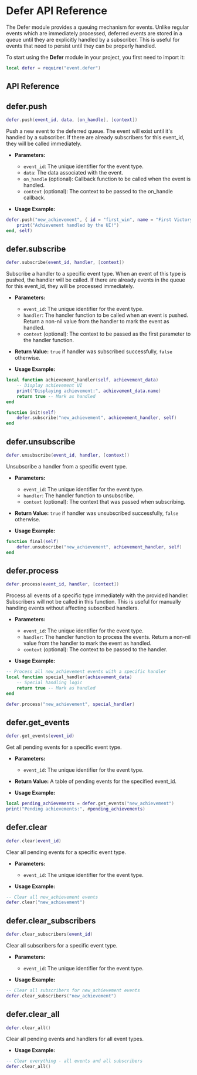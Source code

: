 # Defer API Reference

The Defer module provides a queuing mechanism for events. Unlike regular events which are immediately processed, deferred events are stored in a queue until they are explicitly handled by a subscriber. This is useful for events that need to persist until they can be properly handled.

To start using the **Defer** module in your project, you first need to import it:

```lua
local defer = require("event.defer")
```

## API Reference

**defer.push**
---
```lua
defer.push(event_id, data, [on_handle], [context])
```
Push a new event to the deferred queue. The event will exist until it's handled by a subscriber. If there are already subscribers for this event_id, they will be called immediately.

- **Parameters:**
  - `event_id`: The unique identifier for the event type.
  - `data`: The data associated with the event.
  - `on_handle` (optional): Callback function to be called when the event is handled.
  - `context` (optional): The context to be passed to the on_handle callback.

- **Usage Example:**

```lua
defer.push("new_achievement", { id = "first_win", name = "First Victory" }, function(self)
    print("Achievement handled by the UI!")
end, self)
```

**defer.subscribe**
---
```lua
defer.subscribe(event_id, handler, [context])
```
Subscribe a handler to a specific event type. When an event of this type is pushed, the handler will be called. If there are already events in the queue for this event_id, they will be processed immediately.

- **Parameters:**
  - `event_id`: The unique identifier for the event type.
  - `handler`: The handler function to be called when an event is pushed. Return a non-nil value from the handler to mark the event as handled.
  - `context` (optional): The context to be passed as the first parameter to the handler function.

- **Return Value:** `true` if handler was subscribed successfully, `false` otherwise.

- **Usage Example:**

```lua
local function achievement_handler(self, achievement_data)
    -- Display achievement UI
    print("Displaying achievement:", achievement_data.name)
    return true -- Mark as handled
end

function init(self)
    defer.subscribe("new_achievement", achievement_handler, self)
end
```

**defer.unsubscribe**
---
```lua
defer.unsubscribe(event_id, handler, [context])
```
Unsubscribe a handler from a specific event type.

- **Parameters:**
  - `event_id`: The unique identifier for the event type.
  - `handler`: The handler function to unsubscribe.
  - `context` (optional): The context that was passed when subscribing.

- **Return Value:** `true` if handler was unsubscribed successfully, `false` otherwise.

- **Usage Example:**

```lua
function final(self)
    defer.unsubscribe("new_achievement", achievement_handler, self)
end
```

**defer.process**
---
```lua
defer.process(event_id, handler, [context])
```
Process all events of a specific type immediately with the provided handler. Subscribers will not be called in this function. This is useful for manually handling events without affecting subscribed handlers.

- **Parameters:**
  - `event_id`: The unique identifier for the event type.
  - `handler`: The handler function to process the events. Return a non-nil value from the handler to mark the event as handled.
  - `context` (optional): The context to be passed to the handler.

- **Usage Example:**

```lua
-- Process all new_achievement events with a specific handler
local function special_handler(achievement_data)
    -- Special handling logic
    return true -- Mark as handled
end

defer.process("new_achievement", special_handler)
```

**defer.get_events**
---
```lua
defer.get_events(event_id)
```
Get all pending events for a specific event type.

- **Parameters:**
  - `event_id`: The unique identifier for the event type.

- **Return Value:** A table of pending events for the specified event_id.

- **Usage Example:**

```lua
local pending_achievements = defer.get_events("new_achievement")
print("Pending achievements:", #pending_achievements)
```

**defer.clear**
---
```lua
defer.clear(event_id)
```
Clear all pending events for a specific event type.

- **Parameters:**
  - `event_id`: The unique identifier for the event type.

- **Usage Example:**

```lua
-- Clear all new_achievement events
defer.clear("new_achievement")
```

**defer.clear_subscribers**
---
```lua
defer.clear_subscribers(event_id)
```
Clear all subscribers for a specific event type.

- **Parameters:**
  - `event_id`: The unique identifier for the event type.

- **Usage Example:**

```lua
-- Clear all subscribers for new_achievement events
defer.clear_subscribers("new_achievement")
```

**defer.clear_all**
---
```lua
defer.clear_all()
```
Clear all pending events and handlers for all event types.

- **Usage Example:**

```lua
-- Clear everything - all events and all subscribers
defer.clear_all()
```
